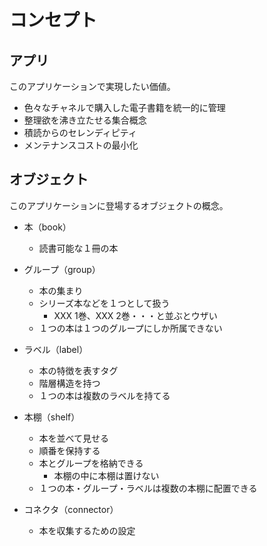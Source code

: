 # コンセプト

## アプリ
このアプリケーションで実現したい価値。

- 色々なチャネルで購入した電子書籍を統一的に管理
- 整理欲を沸き立たせる集合概念
- 積読からのセレンディピティ
- メンテナンスコストの最小化

## オブジェクト
このアプリケーションに登場するオブジェクトの概念。

- 本（book）
  - 読書可能な１冊の本

- グループ（group）
  - 本の集まり
  - シリーズ本などを１つとして扱う
    - XXX 1巻、XXX 2巻・・・と並ぶとウザい
  - １つの本は１つのグループにしか所属できない

- ラベル（label）
  - 本の特徴を表すタグ
  - 階層構造を持つ
  - １つの本は複数のラベルを持てる

- 本棚（shelf）
  - 本を並べて見せる
  - 順番を保持する
  - 本とグループを格納できる
    - 本棚の中に本棚は置けない
  - １つの本・グループ・ラベルは複数の本棚に配置できる

- コネクタ（connector）
  - 本を収集するための設定
